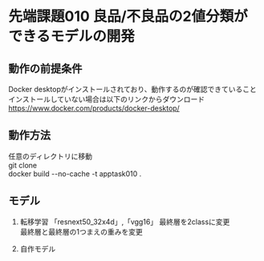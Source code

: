 # 先端課題010 良品/不良品の2値分類ができるモデルの開発  
## 動作の前提条件
Docker desktopがインストールされており、動作するのが確認できていること  
インストールしていない場合は以下のリンクからダウンロード  
https://www.docker.com/products/docker-desktop/  

## 動作方法
任意のディレクトリに移動  
git clone   
docker build --no-cache -t apptask010 .


## モデル
1. 転移学習
「resnext50_32x4d」,「vgg16」
最終層を2classに変更  
最終層と最終層の1つまえの重みを変更  

2. 自作モデル
